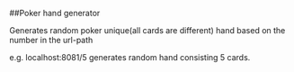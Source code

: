 ##Poker hand generator

Generates random poker unique(all cards are different) hand based on the number in the url-path

e.g. localhost:8081/5 generates random hand consisting 5 cards.